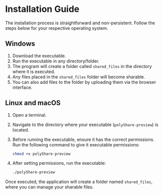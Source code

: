 # Installation Guide

The installation process is straightforward and non-persistent. Follow the steps below for your respective operating system.

## Windows

1. Download the executable.
2. Run the executable in any directory/folder.
3. The program will create a folder called `shared_files` in the directory where it is executed.
4. Any files placed in the `shared_files` folder will become sharable.
5. You can also add files to the folder by uploading them via the browser interface.

## Linux and macOS

1. Open a terminal.
2. Navigate to the directory where your executable (`polyShare-preview`) is located.
3. Before running the executable, ensure it has the correct permissions. Run the following command to give it executable permissions:

    ```bash
    chmod +x polyShare-preview
    ```

4. After setting permissions, run the executable:

    ```bash
    ./polyShare-preview
    ```

Once executed, the application will create a folder named `shared_files`, where you can manage your sharable files.

